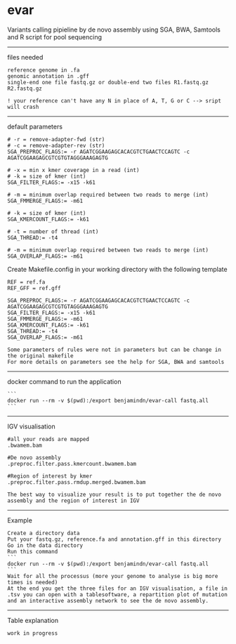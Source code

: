 # evar


Variants calling pipieline by de novo assembly using SGA, BWA, Samtools and R script for pool sequencing

---------------------------------------------------------------------------------------------------------------------------------

files needed

	reference genome in .fa 
	genomic annotation in .gff
	single-end one file fastq.gz or double-end two files R1.fastq.gz R2.fastq.gz

	! your reference can't have any N in place of A, T, G or C --> sript will crash

---------------------------------------------------------------------------------------------------------------------------------

default parameters

	# -r = remove-adapter-fwd (str)
	# -c = remove-adapter-rev (str)
	SGA_PREPROC_FLAGS:= -r AGATCGGAAGAGCACACGTCTGAACTCCAGTC -c AGATCGGAAGAGCGTCGTGTAGGGAAAGAGTG

	# -x = min x kmer coverage in a read (int)
	# -k = size of kmer (int)
	SGA_FILTER_FLAGS:= -x15 -k61

	# -m = minimum overlap required between two reads to merge (int)
	SGA_FMMERGE_FLAGS:= -m61

	# -k = size of kmer (int)
	SGA_KMERCOUNT_FLAGS:= -k61

	# -t = number of thread (int)
	SGA_THREAD:= -t4

	# -m = minimum overlap required between two reads to merge (int)
	SGA_OVERLAP_FLAGS:= -m61

  Create Makefile.config in your working directory with the following template
  
  ```
  REF = ref.fa
  REF_GFF = ref.gff

  SGA_PREPROC_FLAGS:= -r AGATCGGAAGAGCACACGTCTGAACTCCAGTC -c AGATCGGAAGAGCGTCGTGTAGGGAAAGAGTG
  SGA_FILTER_FLAGS:= -x15 -k61
  SGA_FMMERGE_FLAGS:= -m61
  SGA_KMERCOUNT_FLAGS:= -k61
  SGA_THREAD:= -t4
  SGA_OVERLAP_FLAGS:= -m61
  ```

	Some parameters of rules were not in parameters but can be change in the original makefile
	For more details on parameters see the help for SGA, BWA and samtools

---------------------------------------------------------------------------------------------------------------------------------

docker command to run the application

	```
	docker run --rm -v $(pwd):/export benjamindn/evar-call fastq.all
	```

---------------------------------------------------------------------------------------------------------------------------------

IGV visualisation

	#all your reads are mapped
	.bwamem.bam

	#De novo assembly 
	.preproc.filter.pass.kmercount.bwamem.bam

	#Region of interest by kmer
	.preproc.filter.pass.rmdup.merged.bwamem.bam

	The best way to visualize your result is to put together the de novo assembly and the region of interest in IGV

---------------------------------------------------------------------------------------------------------------------------------

Example

	Create a directory data 
	Put your fastq.gz, reference.fa and annotation.gff in this directory
	Go in the data directory
	Run this command 
	```
	docker run --rm -v $(pwd):/export benjamindn/evar-call fastq.all
	```
	Wait for all the processus (more your genome to analyse is big more times is needed)
	At the end you get the three files for an IGV visualisation, a file in .tsv you can open with a tablesoftware, a repartition plot of mutation and an interactive assembly network to see the de novo assembly.  

---------------------------------------------------------------------------------------------------------------------------------

Table explanation

	work in progress
